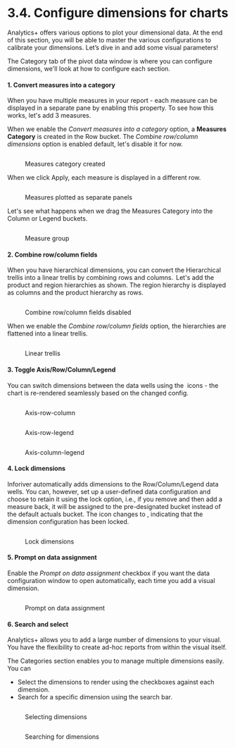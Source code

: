 # 3.4. Configure dimensions for charts

Analytics+ offers various options to plot your dimensional data. At the end of this section, you will be able to master the various configurations to calibrate your dimensions. Let’s dive in and add some visual parameters!

The Category tab of the pivot data window is where you can configure dimensions, we'll look at how to configure each section.

#### 1. Convert measures into a category

When you have multiple measures in your report - each measure can be displayed in a separate pane by enabling this property. To see how this works, let's add 3 measures.

When we enable the _Convert measures into a category_ option, a **Measures Category** is created in the Row bucket. The _Combine row/column dimensions_ option is enabled default, let's disable it for now.

<figure><img src="../../.gitbook/assets/image (1457).png" alt=""><figcaption><p>Measures category created</p></figcaption></figure>

When we click Apply, each measure is displayed in a different row.

<figure><img src="../../.gitbook/assets/image (1458).png" alt=""><figcaption><p>Measures plotted as separate panels </p></figcaption></figure>

Let's see what happens when we drag the Measures Category into the Column or Legend buckets.

<figure><img src="../../.gitbook/assets/Measures as Categories.gif" alt=""><figcaption><p>Measure group</p></figcaption></figure>

#### 2. Combine row/column fields

When you have hierarchical dimensions, you can convert the Hierarchical trellis into a linear trellis by combining rows and columns.  Let's add the product and region hierarchies as shown. The region hierarchy is displayed as columns and the product hierarchy as rows.&#x20;

<figure><img src="../../.gitbook/assets/image (1008).png" alt=""><figcaption><p>Combine row/column fields disabled</p></figcaption></figure>

When we enable the _Combine row/column fields_ optio&#x6E;_,_ the hierarchies are flattened into a linear trellis.

<figure><img src="../../.gitbook/assets/image (1009).png" alt=""><figcaption><p>Linear trellis</p></figcaption></figure>

#### 3. Toggle Axis/Row/Column/Legend

You can switch dimensions between the data wells using the <img src="../../.gitbook/assets/image (1464).png" alt="" data-size="line"> icons - the chart is re-rendered seamlessly based on the changed config.

<div><figure><img src="../../.gitbook/assets/Toggle1.png" alt=""><figcaption><p>Axis-row-column</p></figcaption></figure> <figure><img src="../../.gitbook/assets/Toggle2.png" alt=""><figcaption><p>Axis-row-legend</p></figcaption></figure> <figure><img src="../../.gitbook/assets/Toggle3.png" alt=""><figcaption><p>Axis-column-legend</p></figcaption></figure></div>

#### 4. Lock dimensions

Inforiver automatically adds dimensions to the Row/Column/Legend data wells. You can, however, set up a user-defined data configuration and choose to retain it using the lock option, i.e., if you remove and then add a measure back, it will be assigned to the pre-designated bucket instead of the default actuals bucket. The <img src="../../.gitbook/assets/image (1466).png" alt="" data-size="line">icon changes to <img src="../../.gitbook/assets/image (1467).png" alt="" data-size="line">, indicating that the dimension configuration has been locked.

<figure><img src="../../.gitbook/assets/image (1010).png" alt=""><figcaption><p>Lock dimensions</p></figcaption></figure>

#### 5. Prompt on data assignment

Enable the _Prompt on data assignment_ checkbox if you want the data configuration window to open automatically, each time you add a visual dimension.&#x20;

<figure><img src="../../.gitbook/assets/image (1012).png" alt=""><figcaption><p>Prompt on data assignment</p></figcaption></figure>

#### 6. Search and select

Analytics+ allows you to add a large number of dimensions to your visual. You have the flexibility to create ad-hoc reports from within the visual itself.&#x20;

The Categories section enables you to manage multiple dimensions easily. You can

* Select the dimensions to render using the checkboxes against each dimension.
* Search for a specific dimension using the search bar.

<div><figure><img src="../../.gitbook/assets/image (593).png" alt=""><figcaption><p>Selecting dimensions</p></figcaption></figure> <figure><img src="../../.gitbook/assets/search charts.png" alt=""><figcaption><p>Searching for dimensions</p></figcaption></figure></div>
